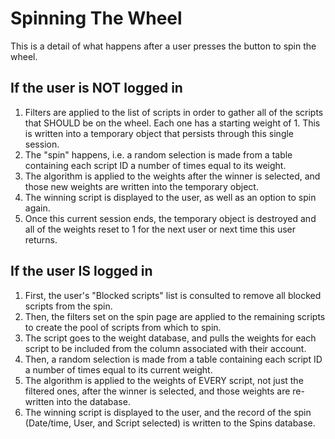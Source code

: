 # Spinning The Wheel
This is a detail of what happens after a user presses the button to spin the wheel.

## If the user is NOT logged in
 1. Filters are applied to the list of scripts in order to gather all of the scripts that SHOULD be on the wheel. Each one has a starting weight of 1. This is written into a temporary object that persists through this single session.
 2. The "spin" happens, i.e. a random selection is made from a table containing each script ID a number of times equal to its weight.
 3. The algorithm is applied to the weights after the winner is selected, and those new weights are written into the temporary object.
 4. The winning script is displayed to the user, as well as an option to spin again.
 5. Once this current session ends, the temporary object is destroyed and all of the weights reset to 1 for the next user or next time this user returns.

## If the user IS logged in
1. First, the user's "Blocked scripts" list is consulted to remove all blocked scripts from the spin.
2. Then, the filters set on the spin page are applied to the remaining scripts to create the pool of scripts from which to spin.
3. The script goes to the weight database, and pulls the weights for each script to be included from the column associated with their account.
4. Then, a random selection is made from a table containing each script ID a number of times equal to its current weight.
5. The algorithm is applied to the weights of EVERY script, not just the filtered ones, after the winner is selected, and those weights are re-written into the database.
6. The winning script is displayed to the user, and the record of the spin (Date/time, User, and Script selected) is written to the Spins database.
